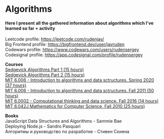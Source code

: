 # Algorithms #
#### Here I present all the gathered information about algorithms which I've learned so far + activity ####
  
Leetcode profile: https://leetcode.com/rudenjay/ <br>
Big Frontend profile: https://bigfrontend.dev/user/jayruden <br>
Codewars profile: https://www.codewars.com/users/rudensergey <br>
Codesignal profile: https://app.codesignal.com/profile/rudensergey <br>

<b>Courses</b><br>
[Sedgevick Algorithms Part 1 (15 hours)](https://www.coursera.org/learn/algorithms-part1/home/welcome)<br>
[Sedgevick Algorithms Part 2 (15 hours)](https://www.coursera.org/learn/algorithms-part2/home/welcome)<br>
[MIT 6.006 - Introduction to algorithms and data sctructures. Spring 2020 (37 hours)](https://www.youtube.com/watch?v=ZA-tUyM_y7s&list=PLUl4u3cNGP63EdVPNLG3ToM6LaEUuStEY)<br>
[MIT 6.006 - Introduction to algorithms and data sctructures. Fall 2011 (50 hours)](https://www.youtube.com/watch?v=HtSuA80QTyo&list=PLUl4u3cNGP61Oq3tWYp6V_F-5jb5L2iHb)<br>
[MIT 6.0002 - Computational thinking and data science. Fall 2016 (14 hours)](https://www.youtube.com/playlist?list=PLUl4u3cNGP619EG1wp0kT-7rDE_Az5TNd)<br>
[MIT 6.042J Mathematics for Computer Science, Fall 2010 (25 hours)](https://www.youtube.com/playlist?list=PLB7540DEDD482705B)<br>




<b>Books</b><br>
JavaScript Data Structures and Algorithms - Sammie Bae <br>
Deploying Node.js - Sandro Pasquari <br>
Алгоритмы и руководство по разработке - Стивен Скиена <br>
